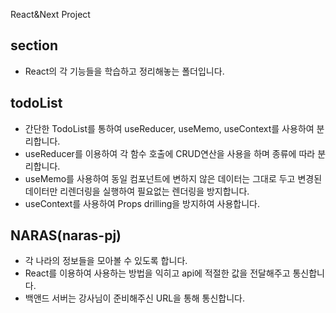 React&Next Project

## section

-   React의 각 기능들을 학습하고 정리해놓는 폴더입니다.

## todoList

-   간단한 TodoList를 통하여 useReducer, useMemo, useContext를 사용하여 분리합니다.
-   useReducer를 이용하여 각 함수 호출에 CRUD연산을 사용을 하며 종류에 따라 분리합니다.
-   useMemo를 사용하여 동일 컴포넌트에 변하지 않은 데이터는 그대로 두고 변경된 데이터만 리렌더링을 실행하여 필요없는 렌더링을 방지합니다.
-   useContext를 사용하여 Props drilling을 방지하여 사용합니다.

## NARAS(naras-pj)

-   각 나라의 정보들을 모아볼 수 있도록 합니다.
-   React를 이용하여 사용하는 방법을 익히고 api에 적절한 값을 전달해주고 통신합니다.
-   백앤드 서버는 강사님이 준비해주신 URL을 통해 통신합니다.
